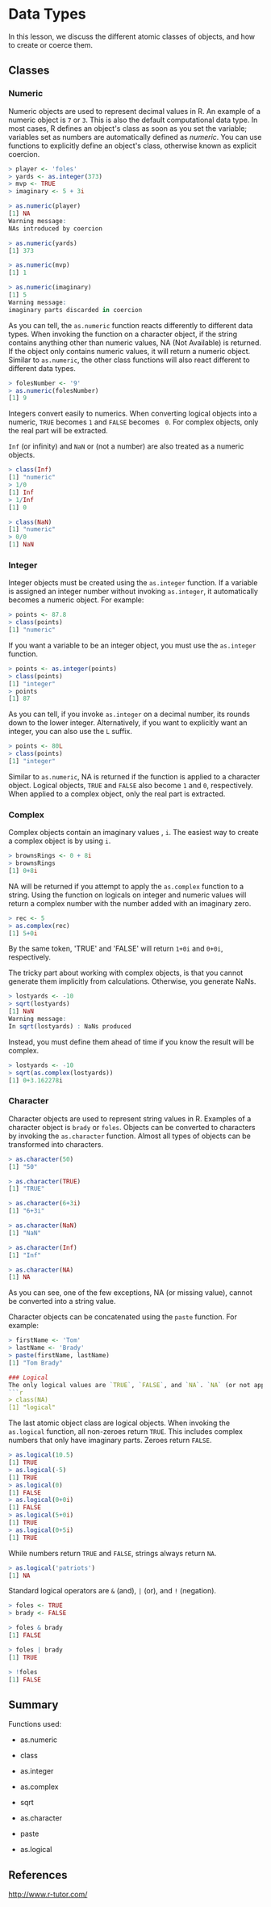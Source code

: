 # Data Types
In this lesson, we discuss the different atomic classes of objects, and how to create or coerce them.

## Classes

### Numeric
Numeric objects are used to represent decimal values in R. An example of a numeric object is `7` or `3`. This is also the default computational data type. In most cases, R defines an object's class as soon as you set the variable; variables set as numbers are automatically defined as *numeric*. You can use functions to explicitly define an object's class, otherwise known as explicit coercion. 
```r
> player <- 'foles'
> yards <- as.integer(373)
> mvp <- TRUE
> imaginary <- 5 + 3i

> as.numeric(player)
[1] NA
Warning message:
NAs introduced by coercion

> as.numeric(yards)
[1] 373

> as.numeric(mvp)
[1] 1

> as.numeric(imaginary)
[1] 5
Warning message:
imaginary parts discarded in coercion 
```
As you can tell, the `as.numeric` function reacts differently to different data types. When invoking the function on a character object, if the string contains anything other than numeric values, NA (Not Available) is returned. If the object only contains numeric values, it will return a numeric object. Similar to `as.numeric`, the other class functions will also react different to different data types.
```r
> folesNumber <- '9'
> as.numeric(folesNumber)
[1] 9
```
Integers convert easily to numerics. When converting logical objects into a numeric, `TRUE` becomes `1` and `FALSE` becomes `
0`. For complex objects, only the real part will be extracted.

`Inf` (or infinity) and `NaN` or (not a number) are also treated as a numeric objects.
```r
> class(Inf)
[1] "numeric"
> 1/0
[1] Inf
> 1/Inf
[1] 0

> class(NaN)
[1] "numeric"
> 0/0
[1] NaN
```

### Integer
Integer objects must be created using the `as.integer` function. If a variable is assigned an integer number without invoking `as.integer`, it automatically becomes a numeric object. For example: 
```r
> points <- 87.8
> class(points)
[1] "numeric"
```
If you want a variable to be an integer object, you must use the `as.integer` function.
```r
> points <- as.integer(points)
> class(points)
[1] "integer"
> points
[1] 87
```
As you can tell, if you invoke `as.integer` on a decimal number, its rounds down to the lower integer. Alternatively, if you want to explicitly want an integer, you can also use the `L` suffix.
```r
> points <- 80L
> class(points)
[1] "integer"
```

Similar to `as.numeric`, NA is returned if the function is applied to a character object. Logical objects, `TRUE` and `FALSE` also become `1` and `0`, respectively. When applied to a complex object, only the real part is extracted. 

### Complex
Complex objects contain an imaginary values , `i`. The easiest way to create a complex object is by using `i`.
```r
> brownsRings <- 0 + 8i
> brownsRings
[1] 0+8i
```
NA will be returned if you attempt to apply the `as.complex` function to a string. Using the function on logicals on integer and numeric values will return a complex number with the number added with an imaginary zero.
```r
> rec <- 5
> as.complex(rec)
[1] 5+0i
```
By the same token, 'TRUE' and 'FALSE' will return `1+0i` and `0+0i`, respectively.

The tricky part about working with complex objects, is that you cannot generate them implicitly from calculations. Otherwise, you generate NaNs.
```r
> lostyards <- -10
> sqrt(lostyards)
[1] NaN
Warning message:
In sqrt(lostyards) : NaNs produced
```
Instead, you must define them ahead of time if you know the result will be complex.
```r
> lostyards <- -10
> sqrt(as.complex(lostyards))
[1] 0+3.162278i
```

### Character
Character objects are used to represent string values in R. Examples of a character object is `brady` or `foles`. Objects can be converted to characters by invoking the `as.character` function. Almost all types of objects can be transformed into characters.
```r
> as.character(50)
[1] "50"

> as.character(TRUE)
[1] "TRUE"

> as.character(6+3i)
[1] "6+3i"

> as.character(NaN)
[1] "NaN"

> as.character(Inf)
[1] "Inf"

> as.character(NA)
[1] NA
```
As you can see, one of the few exceptions, NA (or missing value), cannot be converted into a string value.

Character objects can be concatenated using the `paste` function. For example:
```r
> firstName <- 'Tom'
> lastName <- 'Brady'
> paste(firstName, lastName)
[1] "Tom Brady"

### Logical
The only logical values are `TRUE`, `FALSE`, and `NA`. `NA` (or not applicable) is an empty value and is considered a logical object itself.
```r
> class(NA)
[1] "logical"
```
The last atomic object class are logical objects. When invoking the `as.logical` function, all non-zeroes return `TRUE`. This includes complex numbers that only have imaginary parts. Zeroes return `FALSE`. 
```r
> as.logical(10.5)
[1] TRUE
> as.logical(-5)
[1] TRUE
> as.logical(0)
[1] FALSE
> as.logical(0+0i)
[1] FALSE
> as.logical(5+0i)
[1] TRUE
> as.logical(0+5i)
[1] TRUE
```
While numbers return `TRUE` and `FALSE`, strings always return `NA`.
```r
> as.logical('patriots')
[1] NA
```
Standard logical operators are `&` (and), `|` (or), and `!` (negation). 
```r
> foles <- TRUE
> brady <- FALSE

> foles & brady
[1] FALSE

> foles | brady
[1] TRUE

> !foles
[1] FALSE
```

## Summary
Functions used:

* as.numeric

* class

* as.integer

* as.complex

* sqrt

* as.character

* paste

* as.logical


## References
http://www.r-tutor.com/
